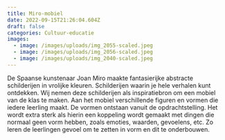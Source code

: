 ```yaml
---
title: Miro-mobiel
date: 2022-09-15T21:26:04.604Z
draft: false
categories: Cultuur-educatie
images:
  - image: /images/uploads/img_2055-scaled.jpeg
  - image: /images/uploads/img_2056-scaled.jpeg
  - image: /images/uploads/img_2040-scaled.jpeg
---
```

De Spaanse kunstenaar Joan Miro maakte fantasierijke abstracte schilderijen in vrolijke kleuren. Schilderijen waarin je hele verhalen kunt ontdekken. Wij nemen deze schilderijen als inspiratiebron om een mobiel van de klas te maken. Aan het mobiel verschillende figuren en vormen die iedere leerling maakt. De vormen ontstaan vanuit de opdrachtstelling. Het wordt extra sterk als hierin een koppeling wordt gemaakt met dingen die normaal geen vorm hebben, zoals emoties, waarden, gevoelens, etc. Zo leren de leerlingen gevoel om te zetten in vorm en dit te onderbouwen.